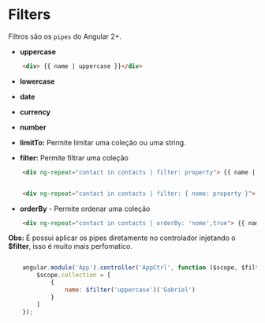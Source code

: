 # Filters

Filtros são os `pipes` do Angular 2+.

- **uppercase**

```html
    <div> {{ name | uppercase }}</div>
```

- **lowercase**

- **date**

- **currency** 

- **number** 

- **limitTo:** Permite limitar uma coleção ou uma string. 

- **filter:**  Permite filtrar uma coleção


```html
    <div ng-repeat="contact in contacts | filter: property"> {{ name | uppercase }}</div>


    <div ng-repeat="contact in contacts | filter: { nome: property }"> {{ name | uppercase }}</div>
```

- **orderBy** - Permite ordenar uma coleção

```html
    <div ng-repeat="contact in contacts | orderBy: 'nome',true"> {{ name | uppercase }}</div>
```

**Obs:** É possui aplicar os pipes diretamente no controlador injetando o **$filter**, isso é muito mais perfomatico.

```js

    angular.module('App').controller('AppCtrl', function ($scope, $filter, uppercaseFilter) {
        $scope.collection = [
            {
                name: $filter('uppercase')('Gabriel')
            }
        ]
    });
```